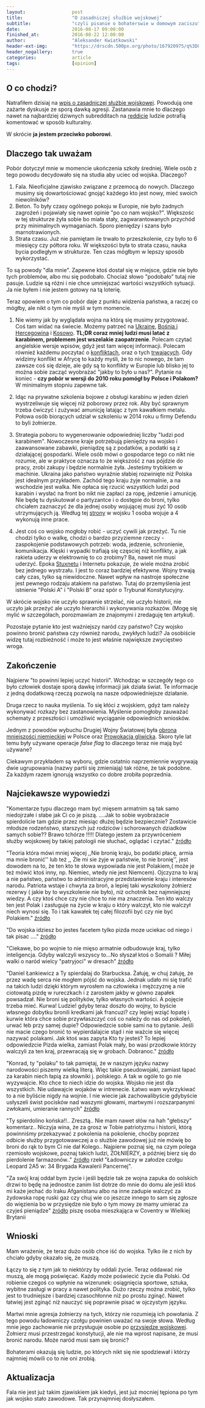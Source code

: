 ```yaml
---
layout:                 post
title:                  "O zasadniczej służbie wojskowej"
subtitle:               "czyli pisanie o bohaterswie w domowym zaciszu"
date:                   2016-08-17 09:00:00
finished_at:            2016-08-22 12:00:00
author:                 "Aleksander Kwiatkowski"
header-ext-img:         "https://drscdn.500px.org/photo/167920975/q%3D80_m%3D2000/a20ed066eec5b4095e1df039ce01b0cd"
header_nogallery:       true
categories:             article
tags:                   [opinion]
---
```


[wiki-stuxnet]: https://pl.wikipedia.org/wiki/Stuxnet
[wiki-przysiega]: https://pl.wikipedia.org/wiki/Przysi%C4%99ga_wojskowa#W_Polsce
[fejs]: https://www.facebook.com/noszkurwamac/photos/a.426768790205.369963.426279270205/10158093582885206/?type=3&theater

O co chodzi?
------------

Natrafiłem dzisiaj na [wpis o zasadniczej
służbie wojskowej][fejs]. Powodują one zażarte dyskusje ze sporą dawką agresji. Zastanawia
mnie to dlaczego nawet na najbardziej dziwnych subredditach na [reddicie](https://www.reddit.com)
ludzie potrafią komentować w sposób kulturalny.

W skrócie **ja jestem przeciwko poborowi**.

Dlaczego tak uważam
-------------------

Pobór dotyczył mnie w momencie ukończenia szkoły średniej. Wiele osób z tego
powodu decydowało się na studia aby uciec od wojska. Dlaczego?

1. Fala. Nieoficjalne zjawisko związane z przemocą do nowych. Dlaczego musimy się
   dowartościować gnojąć każdego kto jest nowy, mieć swoich niewolników?
2. Beton. To były czasy ogólnego pokoju w Europie, nie było żadnych zagrożeń i
   pojawiały się nawet opinie "po co nam wojsko?". Większośc w tej strukturze żyła sobie
   bo miała stały, zagwarantowanych przychód przy minimalnych wymaganiach.
   Sporo pieniędzy i szans było marnotrawionych.
3. Strata czasu. Już nie pamiętam ile trwało to przeszkolenie, czy było to 6 miesięcy
   czy półtora roku. W większości była to strata czasu, nauka bycia podległym
   w strukturze. Ten czas mógłbym w lepszy sposób wykorzystać.

To są powody "dla mnie". Zapewne ktoś dostał się w miejsce, gdzie nie było tych
problemów, albo mu się podobało. Chociaż słowo "podobało" tutaj nie pasuje.
Ludzie są różni i nie chce umniejszać wartości wszystkich sytuacji. Ja nie byłem i
nie jestem gotowy na tą loterię.

Teraz opowiem o tym co pobór daje z punktu widzenia państwa, a raczej co
mógłby, ale nikt o tym nie myśli w tym momencie.

1.  Nie wiemy jak by wyglądała wojna na którą się musimy przygotować. Coś tam
    widać na świecie. Możemy patrzeć na [Ukrainę](https://pl.wikipedia.org/wiki/Konflikt_na_wschodniej_Ukrainie),
    [Bośnia i Hercegowina](https://pl.wikipedia.org/wiki/Wojna_w_Bo%C5%9Bni_i_Hercegowinie) i
    [Kosowo](https://en.wikipedia.org/wiki/Kosovo_War). **TL;DR coraz mniej ludzi
    musi latać z karabinem, problemem jest wszelakie zaopatrzenie**. Polecam czytać
    angielskie wersje wpisów, gdyż jest tam więcej informacji.
    Polecam również każdemu poczytać o [konfliktach](https://en.wikipedia.org/wiki/Category:Lists_of_wars_by_date),
    oraz o tych [trwających](https://en.wikipedia.org/wiki/List_of_ongoing_armed_conflicts).
    Gdy widzimy konflikt w Afrycę to każdy myśli, że to nic nowego, że tam zawsze coś się dzieje,
    ale gdy są to konflikty w Europie lub blisko jej to można sobie zacząć wyobrażać
    "jakby to było u nas?". Pytanie na koniec - **czy pobór w wersji do 2010 roku pomógł
    by Polsce i Polakom?** W minimalnym stopniu zapewne tak.        

2.  Idąc na prywatne szkolenia bojowe z obsługi karabinu w jeden dzień wystrzeliwuje się
    więcej niż poborowy przez rok. Aby być sprawnym trzeba ćwiczyć i zużywać amunicję
    latając z tym kawałkiem metalu. Połowa osób biorących udział w szkoleniu w 2014
    roku u firmy Defendu to byli żołnierze.

3.  Strategia poboru to wygenerowanie odpowiedniej liczby "ludzi pod karabinem".
    Nowoczesne kraje potrzebują pieniędzy na wojsko i zaawansowane zabawki, pieniądzę
    są z podatków, a podatki są z działającej gospodarki. Wiele osób mówi o gospodarce
    tego co nikt nie rozumie,
    ale w praktyce oznacza to że większość z nas pójdzie do pracy, zrobi zakupy i
    będzie normalnie żyła. Jesteśmy trybikiem w machinie.
    Ukraina jako państwo wyraźnie słabiej rozwinięte niż
    Polska jest idealnym przykładem. Zachód tego kraju żyje normalnie, a na wschodzie jest
    walka. Nie opłaca się rzucić wszystkich ludzi pod karabin i wysłać na front
    bo nikt nie zapłaci za ropę, jedzenie i amunicję. Nie będę tu dyskutował o
    partyzantce i o dostępie do broni, tylko chciałem zaznaczyć że dla jednej
    osoby wojującej musi żyć 10 osób utrzymujących ją. Według tej
    [strony](http://www.military.com/join-armed-forces/military-myths.html) w wojsku
    1 osoba wojuje a 4 wykonują inne prace.

4.  Jest coś co wojsko mogłoby robić - uczyć cywili jak przeżyć. Tu nie chodzi
    tylko o walkę, chodzi o bardzo przyziemne rzeczy - zaspokojenie podstawowych
    potrzeb: woda, jedzenie, schronienie,
    komunikacja. Klęski i wypadki trafiają się częsciej niż konflikty, a jak rakieta
    uderzy w elektrownię to co zrobimy? Ba, nawet nie musi uderzyć. Epoka
    [Stuxnetu][wiki-stuxnet] i Internetu pokazuje, że wiele można zrobić bez
    jednego wystrzału. I jest to coraz bardziej efektywne. Wojny trwają cały czas,
    tylko są niewidoczne. Nawet wpływ na nastroje społeczne jest pewnego rodzaju
    atakiem na państwo. Tutaj do przemyślenia jest istnienie "Polski A" i "Polski B" oraz
    spór o Trybunał Konstytucyjny.


W skrócie wojsko nie uczyło sprawnie strzelać, nie uczyło historii, nie uczyło jak przeżyć
ale uczyło hierarchii i wykonywania rozkazów. (Mogę się mylić w szczegółach, porozmawiam
ze znajomymi i zredaguję ten artykuł).

Pozostaje pytanie kto jest ważniejszy naród czy państwo? Czy wojsko powinno bronić
państwa czy również narodu, zwykłych ludzi? Ja osobiście widzę tutaj rozbieżność
i może to jest właśnie największe zwycięstwo wroga.

Zakończenie
-----------

Najpierw "to powinni lepiej uczyć historii". Wchodząc w szczegóły tego co było
człowiek dostaje
sporą dawkę informacji jak działa świat. Te informacje z jedną dodatkową rzeczą
pozwolą na nasze odpowiedniejsze działanie.

Druga rzecz to nauka myślenia. To się kłóci z wojskiem, gdyż tam należy
wykonywać rozkazy bez zastanowienia. Myślenie pomogłoby zauważać schematy z
przeszłości i umożliwić wyciąganie odpowiednich wniosków.

[wiki-2ww-casus]: https://pl.wikipedia.org/wiki/Kampania_wrze%C5%9Bniowa#Casus_belli
[wiki-gliwice-false-flag]: https://pl.wikipedia.org/wiki/Prowokacja_gliwicka

Jednym z powodów wybuchu Drugiej Wojny Światowej była [obrona mniejszości
niemieckiej][wiki-2ww-casus] w Polsce oraz [Prowokacja gliwicka][wiki-gliwice-false-flag].
Skoro tyle lat temu były używane operacje *false flag* to dlaczego teraz nie mają
być używane?

Ciekawym przykładem są wyboru, gdzie ostatnio naprzemiennie wygrywają dwie ugrupowania
(nazwy partii się zmieniają)
tak różne, że tak podobne. Za każdym razem ignorują wszystko co dobre zrobiła poprzednia.

Najciekawsze wypowiedzi
-----------------------

"Komentarze typu dlaczego mam być mięsem armatnim są tak samo niedojrzałe i słabe jak Ci co je piszą. ....Jak to sobie wyobrażacie spierdolicie tam gdzie przez miesiąc dłużej będzie bezpiecznie? Zostawicie młodsze rodzeństwo, starszych już rodziców i schorowanych dziadków samych sobie?? Brawo tchórze !!!!! Dlatego jestem za przywróceniem służby wojskowej by takiej patologii nie słuchać, oglądać i czytać." [źródło](https://www.facebook.com/noszkurwamac/photos/a.426768790205.369963.426279270205/10158093582885206/?type=3&comment_id=10158094041040206&comment_tracking=%7B%22tn%22%3A%22R1%22%7D)

"Teoria która mówi mniej więcej ,,Nie bronię kraju, bo podatki płacę, armia ma mnie bronić'' lub też ,, Żle mi sie żyje w państwie, to nie bronię'', jest dowodem na to, że ten kto te słowa wypowiada nie jest Polakiem,( może je też mówić ktoś inny, np. Niemiec, wtedy nie jest Niemcem). Ojczyzna to kraj a nie państwo, państwo to administracyjne przedstawienie kraju i interesów narodu. Patriota wstaje i chwyta za broń, a lepiej taki wyszkolony żołnierz rezerwy ( jakie by to wyszkolenie nie było), niż ochotnik bez najmniejszej wiedzy. A czy ktoś chce czy nie chce to nie ma znaczenia. Ten kto walczy ten jest Polak i zasługuje na życie w kraju o który walczył, kto nie walczył niech wynosi się. To i tak kawałek tej całej filozofii być czy nie być Polakiem." [źródło](https://www.facebook.com/noszkurwamac/photos/a.426768790205.369963.426279270205/10158093582885206/?type=3&comment_id=10158093623070206&reply_comment_id=10158093931585206&comment_tracking=%7B%22tn%22%3A%22R9%22%7D)

"Do wojska idziesz bo jestes facetem tylko pizda moze uciekac od niego i tak pisac ...." [źródło](https://www.facebook.com/noszkurwamac/photos/a.426768790205.369963.426279270205/10158093582885206/?type=3&comment_id=10158093623070206&reply_comment_id=10158093933935206&comment_tracking=%7B%22tn%22%3A%22R9%22%7D)

"Ciekawe, bo po wojnie to nie mięso armatnie odbudowuje kraj, tylko inteligencja. Gdyby walczyli wszyscy to...No słyszał ktoś o Somalii ? Miłej walki o naród wielcy "patryjoci" w dresach" [źródło](https://www.facebook.com/noszkurwamac/photos/a.426768790205.369963.426279270205/10158093582885206/?type=3&comment_id=10158093623070206&reply_comment_id=10158094047265206&comment_tracking=%7B%22tn%22%3A%22R9%22%7D)

"Daniel Łankiewicz a Ty spierdalaj do Starbucksa. Żałuję, w chuj żałuję, że przez wadę serca nie mogłem pójść do wojska. Jednak udało mi się trafić na takich ludzi dzięki którym wyrosłem na człowieka i mężczyznę a nie ciotowatą pizdę w rureczkach i z zarostem jakby w gówno zapałek powsadzał. Nie broni się polityków, tylko własnych wartości. A pojęcie trzeba mieć. Kurwa! Ludzie! gdyby teraz doszło do wojny, to byście własnego dobytku bronili kredkami jak francuzi? czy lepiej wziąć łopatę i kurwie która chce sobie przywłaszczyć coś co należy do nas od pokoleń, urwać łeb przy samej dupie? Odpowiedzcie sobie sami na to pytanie. Jeśli nie macie czego bronić to wypierdalajcie stąd i nie ważcie się więcej nazywać polakami. Jak ktoś was zapyta Kto ty jesteś? To lepiej odpowiedzcie Pizda wielka, zamiast Polak mały, bo wasi przodkowie którzy walczyli za ten kraj, przewracają się w grobach. Dobranoc." [źródło](https://www.facebook.com/noszkurwamac/photos/a.426768790205.369963.426279270205/10158093582885206/?type=3&comment_id=10158093623070206&reply_comment_id=10158094142505206&comment_tracking=%7B%22tn%22%3A%22R9%22%7D)

"Konrad, ty "polaku" to tak pamiętaj, że w naszym języku nazwy narodowości piszemy wielką literą. Więc takie pseudowojaki, zamiast łapać za karabin niech łapią za słowniki j. polskiego. A tak w ogóle to go nie wyzywajcie. Kto chce to niech idzie do wojska. Wojsko nie jest dla wszystkich. Nie udawajcie wojaków w intrenecie. Łatwo wam wykrzykiwać to a nie byliście nigdy na wojnie. I nie wiecie jak zachowalibyście gdybyście usłyszeli świst pocisków nad waszymi głowami, martwymi i rozszarpanymi zwłokami, umieranie rannych" [źródło](https://www.facebook.com/noszkurwamac/photos/a.426768790205.369963.426279270205/10158093582885206/?type=3&comment_id=10158093623070206&reply_comment_id=10158094488365206&comment_tracking=%7B%22tn%22%3A%22R9%22%7D)

"Ty spierdolino końska!!.. Zresztą.. Nie mam nawet słów na hah "głebszy" komentarz.. Niczyja wina, że za grosz w Tobie patriotyzmu i historii, którą powinniśmy przekazywać z pokolenia na pokolenie, choćby poprzez odbicie służby przygotowawczej a o służbie zawodowej już nie mówię bo broni do rąk to bym Ci nie dał Kolego.. Najpierw poznaj się, na czym polega rzemiosło wojskowe, poznaj takich ludzi, ŻOŁNIERZY, a później bierz się do pierdolenie farmazonów.." [źródło](https://www.facebook.com/noszkurwamac/photos/a.426768790205.369963.426279270205/10158093582885206/?type=3&comment_id=10158093623070206&reply_comment_id=10158095289335206&comment_tracking=%7B%22tn%22%3A%22R9%22%7D)
rzekł "Ładowniczy w załodze czołgu Leopard 2A5 w: 34 Brygada Kawalerii Pancernej".

"Za swój kraj oddał bym życie i jeśli będzie tak ze wojna zapuka do oolskich drzwi to będę na jednostce zanim list dotrze do mnie do domu ale jeśli ktoś mi każe jechać do Iraku Afganistanu albo na inne zadupie walczyć za żydowska ropę ruski gaz czy chuj wie co jeszcze innego to sam się zgłosze do więzienia bo w przysiędze nie było o tym mowy ze mamy umierać za czyjeś pieniądze" [źródło](https://www.facebook.com/noszkurwamac/photos/a.426768790205.369963.426279270205/10158093582885206/?type=3&comment_id=10158093623070206&reply_comment_id=10158101375175206&comment_tracking=%7B%22tn%22%3A%22R9%22%7D) piszę osoba mieszkająca w Coventry w Wielkiej Brytanii

Wnioski
-------

Mam wrażenie, że teraz dużo osób chce iść do wojska. Tylko ile z nich by chciało gdyby
okazało się, że muszą.

Łączy to się z tym jak to niektórzy by oddali życie. Teraz oddawać nie muszą, ale mogą
poświęcać. Każdy może poświecić życie dla Polski. Od robienie czegoś co wpłynie na
wizerunek: osiągnięcia sportowe, sztuka, wybitne zasługi w pracy a nawet polityka.
Dużo rzeczy można zrobić, tylko jest to trudniejsze i bardziej czasochłonne niż
po prostu zginąć. Nawet łatwiej jest zginąć niż nauczyć się poprawnie pisać w
ojczystym języku.

Martwi mnie agresja żołnierzy na tych, którzy nie rozumieją ich powołania. Z tego
powodu ładowniczy czołgu powinien uważać na swoje słowa. Według mnie jego
zachowanie nie przysługuje osobie po [przysiędze wojskowej][wiki-przysiega].
Żołnierz musi przestrzegać konstytucji, ale nie ma wprost napisane, że musi
bronić narodu. Może naród musi sam się bronić?

Bohaterami okazują się ludzie, po których nikt się nie spodziewał i którzy
najmniej mówili co to nie oni zrobią.

Aktualizacja
------------

Fala nie jest już takim zjawiskiem jak kiedyś, jest już mocniej tępiona po
tym jak wojsko stało zawodowe. Tak przynajmniej dosłyszałem.
